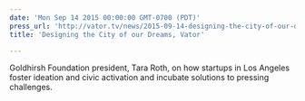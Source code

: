 ```yaml
---
date: 'Mon Sep 14 2015 00:00:00 GMT-0700 (PDT)'
press_url: 'http://vator.tv/news/2015-09-14-designing-the-city-of-our-dreams'
title: 'Designing the City of our Dreams, Vator'

---
```


Goldhirsh Foundation president, Tara Roth, on how startups in Los Angeles foster ideation and civic activation and incubate solutions to pressing challenges.
